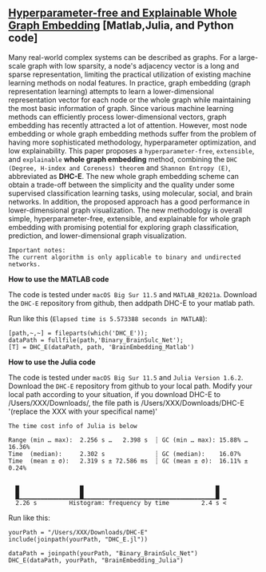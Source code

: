 ## [Hyperparameter-free and Explainable Whole Graph Embedding](https://arxiv.org/abs/2108.02113) [Matlab,Julia, and Python code]

Many real-world complex systems can be described as graphs. For a large-scale graph with low sparsity, a node's adjacency vector is a long and sparse representation, limiting the practical utilization of existing machine learning methods on nodal features. In practice, graph embedding (graph representation learning) attempts to learn a lower-dimensional representation vector for each node or the whole graph while maintaining the most basic information of graph. Since various machine learning methods can efficiently process lower-dimensional vectors, graph embedding has recently attracted a lot of attention. However, most node embedding or whole graph embedding methods suffer from the problem of having more sophisticated methodology, hyperparameter optimization, and low explainability. This paper proposes a `hyperparameter-free`, `extensible`, and `explainable` **whole graph embedding** method, combining the `DHC (Degree, H-index and Coreness) theorem` and `Shannon Entropy (E)`, abbreviated as **DHC-E**. The new whole graph embedding scheme can obtain a trade-off between the simplicity and the quality under some supervised classification learning tasks, using molecular, social, and brain networks. In addition, the proposed approach has a good performance in lower-dimensional graph visualization. The new methodology is overall simple, hyperparameter-free, extensible, and explainable for whole graph embedding with promising potential for exploring graph classification, prediction, and lower-dimensional graph visualization.

```
Important notes:
The current algorithm is only applicable to binary and undirected networks.
```

**How to use the MATLAB code** 

The code is tested under `macOS Big Sur 11.5` and `MATLAB_R2021a`.
Download the `DHC-E` repository from github, then addpath DHC-E to your matlab path.

Run like this (`Elapsed time is 5.573388 seconds in MATLAB`):
```
[path,~,~] = fileparts(which('DHC_E'));
dataPath = fullfile(path,'Binary_BrainSulc_Net');
[T] = DHC_E(dataPath, path, 'BrainEmbedding_Matlab')
```

**How to use the Julia code**

The code is tested under `macOS Big Sur 11.5` and `Julia Version 1.6.2`.
Download the `DHC-E` repository from github to your local path. 
Modify your local path according to your situation, if you download DHC-E to /Users/XXX/Downloads/, the file path is /Users/XXX/Downloads/DHC-E '(replace the XXX with your specifical name)'


`The time cost info of Julia is below`
```
Range (min … max):  2.256 s …   2.398 s  ┊ GC (min … max): 15.88% … 16.36%
Time  (median):     2.302 s              ┊ GC (median):    16.07%
Time  (mean ± σ):   2.319 s ± 72.586 ms  ┊ GC (mean ± σ):  16.11% ±  0.24%


  █                 █                                     █  
  █▁▁▁▁▁▁▁▁▁▁▁▁▁▁▁▁▁█▁▁▁▁▁▁▁▁▁▁▁▁▁▁▁▁▁▁▁▁▁▁▁▁▁▁▁▁▁▁▁▁▁▁▁▁▁█ ▁
  2.26 s         Histogram: frequency by time         2.4 s <

```
Run like this:
```
yourPath = "/Users/XXX/Downloads/DHC-E" 
include(joinpath(yourPath, "DHC_E.jl"))

dataPath = joinpath(yourPath, "Binary_BrainSulc_Net")
DHC_E(dataPath, yourPath, "BrainEmbedding_Julia")
```
